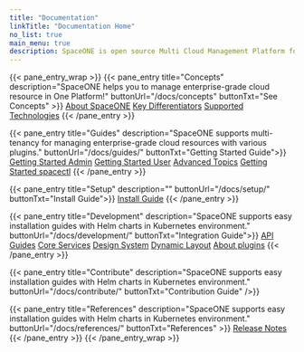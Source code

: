 ```yaml
---
title: "Documentation"
linkTitle: "Documentation Home"
no_list: true
main_menu: true
description: SpaceONE is open source Multi Cloud Management Platform for resource monitoring, automation, and analysis. 
---
```


{{< pane_entry_wrap >}}
{{< pane_entry title="Concepts" description="SpaceONE helps you to manage enterprise-grade cloud resource in One Platform!" buttonUrl="/docs/concepts" buttonTxt="See Concepts" >}}
<a href="/docs/concepts" >About SpaceONE</a>
<a href="/docs/concepts/key-differentiators" >Key Differentiators</a>
<a href="/docs/references/supported_technologies" >Supported Technologies</a>
{{< /pane_entry >}}

{{< pane_entry title="Guides" description="SpaceONE supports multi-tenancy for managing enterprise-grade cloud resources with various plugins." buttonUrl="/docs/guides/" buttonTxt="Getting Started Guide">}}
<a href="/docs/guides/admin_guide" >Getting Started Admin</a>
<a href="/docs/guides/user_guide" >Getting Started User</a>
<a href="/docs/guides/advanced_topics" >Advanced Topics</a>
<a href="/docs/guides/spaceone_cli" >Getting Started spacectl</a>
{{< /pane_entry >}}

{{< pane_entry title="Setup" description="" buttonUrl="/docs/setup/" buttonTxt="Install Guide">}}
<a href="/docs/setup/quick_install/" >Install Guide</a>
{{< /pane_entry >}}

{{< pane_entry title="Development" description="SpaceONE supports easy installation guides with Helm charts in Kubernetes environment." buttonUrl="/docs/development/" buttonTxt="Integration Guide">}}
<a href="/docs/development/apis" >API Guides</a>
<a href="/docs/development/core_services" >Core Services</a>
<a href="/docs/development/design_system" >Design System</a>
<a href="/docs/development/dynamic_layout" >Dynamic Layout</a>
<a href="/docs/development/plugins/about_plugin" >About plugins</a>
{{< /pane_entry >}}

{{< pane_entry title="Contribute" description="SpaceONE supports easy installation guides with Helm charts in Kubernetes environment." buttonUrl="/docs/contribute/" buttonTxt="Contribution Guide" />}}

{{< pane_entry title="References" description="SpaceONE supports easy installation guides with Helm charts in Kubernetes environment." buttonUrl="/docs/references/"  buttonTxt="References" >}}
<a href="/docs/references/release_notes" >Release Notes</a>
{{< /pane_entry >}}
{{< /pane_entry_wrap >}}